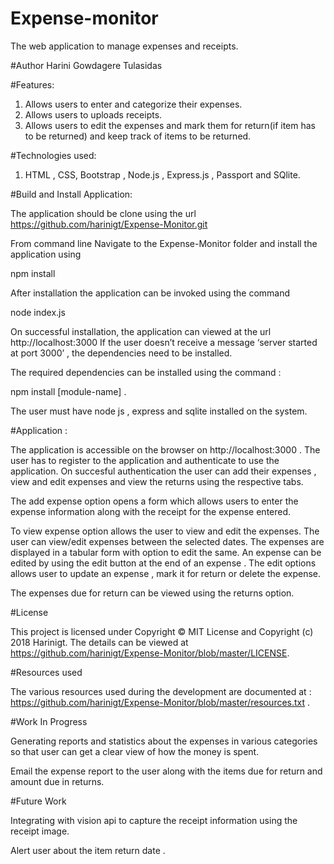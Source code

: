 # Expense-monitor
The web application to manage expenses and receipts. 

#Author
Harini Gowdagere Tulasidas

#Features:
1. Allows users to enter and categorize their expenses. 
2. Allows users to uploads receipts. 
3. Allows users to edit the expenses and mark them for return(if item has to be returned) and keep track of items to be returned. 

#Technologies used:
1. HTML , CSS, Bootstrap , Node.js , Express.js , Passport and SQlite. 

#Build and Install Application:

The application should be clone using the url https://github.com/harinigt/Expense-Monitor.git 

From command line Navigate to the Expense-Monitor folder and install the application using 

npm install 

After installation the application can be invoked using the command 

node index.js

On successful installation, the application can viewed at the url http://localhost:3000 
If the user doesn’t receive a message  ‘server started at port 3000’ , the dependencies need to be installed. 

The required dependencies can be installed using the command :

npm install [module-name] . 

The user must have node js , express and sqlite installed on the system. 

#Application :

The application is accessible on the browser on http://localhost:3000 . The user has to register to the application and authenticate to use the application. 
On succesful authentication the user can add their expenses  , view and edit expenses and view the returns using the respective tabs. 

The add expense option opens a form which allows users to enter the expense information along with the receipt for the expense entered. 

To view expense option allows the user to view and edit the expenses. The user can view/edit expenses between the selected dates. The expenses are displayed in a tabular form with option to edit the same. An expense can be edited by using the edit button at the end of an expense . The edit options allows user to update an expense , mark it for return or delete the expense. 

The expenses due for return can be viewed using the returns option. 

#License 

This project is licensed under Copyright © MIT License and Copyright (c) 2018 Harinigt. The details can be viewed at https://github.com/harinigt/Expense-Monitor/blob/master/LICENSE. 

#Resources used 

The various resources used during the development are documented at :
https://github.com/harinigt/Expense-Monitor/blob/master/resources.txt . 


#Work In Progress 

Generating reports and statistics about the expenses in various categories so that user can get a clear view of how the money is spent. 

Email the expense report to the user along with the items due for return and amount due in returns. 

#Future Work

Integrating with vision api to capture the receipt information using the receipt image. 

Alert user about the item return date . 
